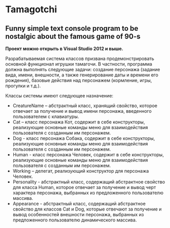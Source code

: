 # Tamagotchi

<h2><strong>Funny simple text console program to be nostalgic about the famous game of 90-s</strong></h2>

<p><strong>Проект можно открыть в Visual Studio 2012 и выше.</p></strong>

<p>Разрабатываемая система классов призвана продемонстрировать основной функционал игрушки тамагочи. В частности, программа должна выполнять следующие задачи: создание персонажа (задание вида, имени, внешности, а также генерирование даты и времени его рождения), базовые действия над персонажем (кормление, игры, прогулки и т.д.). </p>

<p>Классы системы имеют следующее назначение:</p>

<ul>
<li>CreatureName – абстрактный класс, хранящий свойство, которое отвечает за получение и вывод имени персонажа, введенного пользователем с клавиатуры. </li>
<li>Cat – класс персонажа Кот, содержит в себе конструкторы, реализующие основные команды меню для взаимодействия пользователя с созданным им персонажем. </li>
<li>Dog - класс персонажа Собака, содержит в себе конструкторы, реализующие основные команды меню для взаимодействия пользователя с созданным им персонажем. </li>
<li>Human - класс персонажа Человек, содержит в себе конструкторы, реализующие основные команды меню для взаимодействия пользователя с созданным им персонажем. </li>
<li>Working – делегат, реализующий конструктор для персонажа Человек. </li>
<li>Personality - абстрактный класс, содержащий абстрактное свойство для класса Human, которое отвечает за получение и вывод черт характера персонажа, выбранных из предложенного пользователю массива. </li>
<li>Appearance - абстрактный класс, содержащий абстрактное свойство для классов Cat и Dog, которые отвечают за получение и вывод особенностей внешности персонажа, выбранных из предложенного пользователю динамического массива.</li>
</ul>
